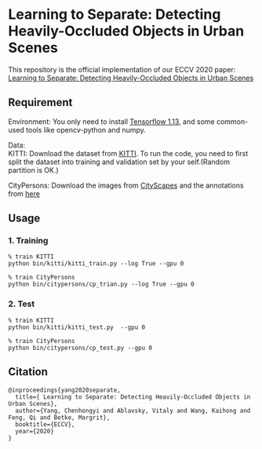 # Learning to Separate: Detecting Heavily-Occluded Objects in Urban Scenes

This repository is the official implementation of our ECCV 2020 paper: [Learning to Separate: Detecting Heavily-Occluded Objects in Urban Scenes](https://www.ecva.net/papers/eccv_2020/papers_ECCV/html/3024_ECCV_2020_paper.php)

## Requirement

Environment:
You only need to install [Tensorflow 1.13](https://www.tensorflow.org/), and some common-used tools like opencv-python and numpy.

Data:\
KITTI: Download the dataset from [KITTI](http://www.cvlibs.net/datasets/kitti/). To run the code, you need to first split the dataset into training and validation set by your self.(Random partition is OK.)

CityPersons: Download the images from [CityScapes](https://www.cityscapes-dataset.com/) and the annotations from [here](https://bitbucket.org/shanshanzhang/citypersons/)


## Usage

### 1. Training

```shell
% train KITTI 
python bin/kitti/kitti_train.py --log True --gpu 0

% train CityPersons
python bin/citypersons/cp_trian.py --log True --gpu 0
```

### 2. Test

```shell
% train KITTI
python bin/kitti/kitti_test.py  --gpu 0

% train CityPersons
python bin/citypersons/cp_test.py --gpu 0
```

## Citation

```
@inproceedings{yang2020separate,
  title={ Learning to Separate: Detecting Heavily-Occluded Objects in Urban Scenes},
  author={Yang, Chenhongyi and Ablavsky, Vitaly and Wang, Kaihong and Feng, Qi and Betke, Margrit},
  booktitle={ECCV},
  year={2020}
}
```


